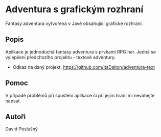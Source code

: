 # Adventura s grafickým rozhraní

Fantasy adventura vytvořená v Javě obsahující grafické rozhraní.

## Popis

Aplikace je jednoduchá fantasy adventura s prvkami RPG her. Jedná se vylepšení předchozího projektu - textové adventury. 
* Odkaz na daný projekt: https://github.com/itsDaiton/adventura-text


## Pomoc

V případě problémů při spuštění aplikace či při jejím hraní mi neváhejte napsat.

## Autoři

David Poslušný
